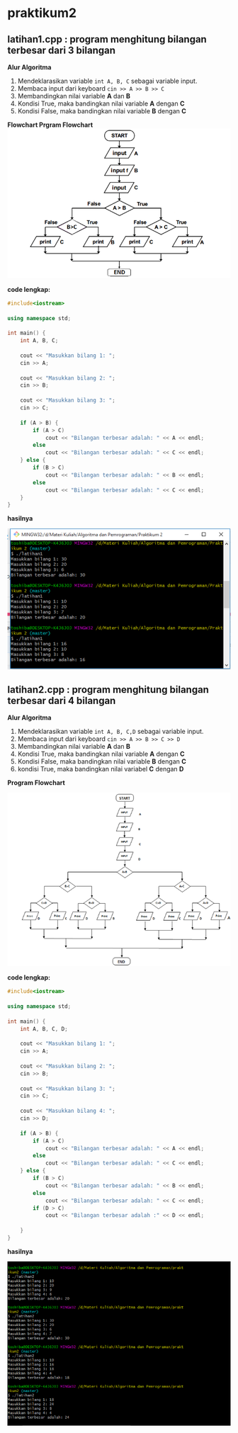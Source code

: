 # praktikum2

## latihan1.cpp : program menghitung bilangan terbesar dari 3 bilangan

**Alur Algoritma**

1. Mendeklarasikan variable `int A, B, C` sebagai variable input.
2. Membaca input dari keyboard `cin >> A >> B >> C`
3. Membandingkan nilai variable **A** dan **B**
4. Kondisi True, maka bandingkan nilai variable **A** dengan **C**
5. Kondisi False, maka bandingkan nilai variable **B** dengan **C**

**Flowchart Prgram Flowchart**
![flowchart](https://github.com/iisamelia/praktikum2/blob/master/flowchart1.png)

**code lengkap:**
```c++
#include<iostream>

using namespace std;

int main() {
    int A, B, C;
    
    cout << "Masukkan bilang 1: "; 
    cin >> A;
    
    cout << "Masukkan bilang 2: "; 
    cin >> B;
    
    cout << "Masukkan bilang 3: "; 
    cin >> C;
    
    if (A > B) {
        if (A > C) 
            cout << "Bilangan terbesar adalah: " << A << endl;
        else 
            cout << "Bilangan terbesar adalah: " << C << endl;
    } else {
        if (B > C) 
            cout << "Bilangan terbesar adalah: " << B << endl;
        else 
            cout << "Bilangan terbesar adalah: " << C << endl;
    } 
}
```

**hasilnya**

![hasilnya](https://github.com/iisamelia/praktikum2/blob/master/hasil1.PNG)


## latihan2.cpp : program menghitung bilangan terbesar dari 4 bilangan

**Alur Algoritma**

1. Mendeklarasikan variable `int A, B, C,D` sebagai variable input.
2. Membaca input dari keyboard `cin >> A >> B >> C >> D`
3. Membandingkan nilai variable **A** dan **B**
4. Kondisi True, maka bandingkan nilai variable **A** dengan **C**
5. Kondisi False, maka bandingkan nilai variable **B** dengan **C**
6. kondisi True, maka bandingkan nilai variabel **C** dengan **D**


**Program Flowchart**


![flowchart](https://github.com/iisamelia/praktikum2/blob/master/flowchart2.png)

**code lengkap:**
```c++
#include<iostream>

using namespace std;

int main() {
    int A, B, C, D;

    cout << "Masukkan bilang 1: ";
    cin >> A;

    cout << "Masukkan bilang 2: ";
    cin >> B;

    cout << "Masukkan bilang 3: ";
    cin >> C;

    cout << "Masukkan bilang 4: ";
    cin >> D;

    if (A > B) {
        if (A > C)
            cout << "Bilangan terbesar adalah: " << A << endl;
        else
            cout << "Bilangan terbesar adalah: " << C << endl;
    } else {
        if (B > C)
            cout << "Bilangan terbesar adalah: " << B << endl;
        else
            cout << "Bilangan terbesar adalah: " << C << endl;
        if (D > C)
            cout << "Bilangan terbesar adalah :" << D << endl;

    }
}
```

**hasilnya**

![hasilnya](https://github.com/iisamelia/praktikum2/blob/master/hasil2.PNG)





